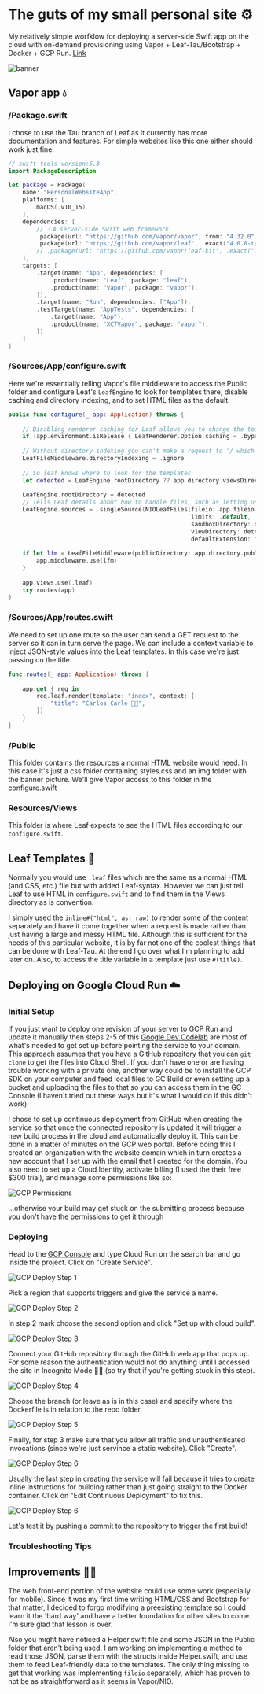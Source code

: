 The guts of my small personal site ⚙️
=======
My relatively simple worfklow for deploying a server-side Swift app on the cloud with on-demand provisioning using Vapor + Leaf-Tau/Bootstrap + Docker + GCP Run. [Link](carloscarle.com)

![banner](repository-sources/swift_cloud_banner.png)

## Vapor app 💧

### /Package.swift

I chose to use the Tau branch of Leaf as it currently has more documentation and features. For simple websites like this one either should work just fine.

```swift
// swift-tools-version:5.3
import PackageDescription

let package = Package(
    name: "PersonalWebsiteApp",
    platforms: [
       .macOS(.v10_15)
    ],
    dependencies: [
        // 💧 A server-side Swift web framework.
        .package(url: "https://github.com/vapor/vapor", from: "4.32.0"),
        .package(url: "https://github.com/vapor/leaf", .exact("4.0.0-tau.1")),
        // .package(url: "https://github.com/vapor/leaf-kit", .exact("1.0.0-tau.1.1")),
    ],
    targets: [
        .target(name: "App", dependencies: [
            .product(name: "Leaf", package: "leaf"),
            .product(name: "Vapor", package: "vapor"),
        ]),
        .target(name: "Run", dependencies: ["App"]),
        .testTarget(name: "AppTests", dependencies: [
            .target(name: "App"),
            .product(name: "XCTVapor", package: "vapor"),
        ])
    ]
)
```

### /Sources/App/configure.swift

Here we're essentially telling Vapor's file middleware to access the Public folder and configure Leaf's `LeafEngine` to look for templates there, disable caching and directory indexing, and to set HTML files as the default.

```swift
public func configure(_ app: Application) throws {
    
    // Disabling renderer caching for Leaf allows you to change the templates (HTML and CSS files in this case) without having to restart the server
    if !app.environment.isRelease { LeafRenderer.Option.caching = .bypass }
    
    // Without directory indexing you can't make a request to '/ which is what you want so you can access 'website.com'
    LeafFileMiddleware.directoryIndexing = .ignore
    
    // So leaf knows where to look for the templates
    let detected = LeafEngine.rootDirectory ?? app.directory.viewsDirectory
    
    LeafEngine.rootDirectory = detected
    // Tells Leaf details about how to handle files, such as letting us deal with normal HTML files rather than .leaf files that make it easier for syntax coloring
    LeafEngine.sources = .singleSource(NIOLeafFiles(fileio: app.fileio,
                                                    limits: .default,
                                                    sandboxDirectory: detected,
                                                    viewDirectory: detected,
                                                    defaultExtension: "html"))
    
    if let lfm = LeafFileMiddleware(publicDirectory: app.directory.publicDirectory) {
        app.middleware.use(lfm)
    }
    
    app.views.use(.leaf)
    try routes(app)
}
```

### /Sources/App/routes.swift

We need to set up one route so the user can send a GET request to the server so it can in turn serve the page. We can include a context variable to inject JSON-style values into the Leaf templates. In this case we're just passing on the title.

```swift
func routes(_ app: Application) throws {
    
    app.get { req in
        req.leaf.render(template: "index", context: [
            "title": "Carlos Carle 👨‍💻",
        ])
    }
}
```

### /Public

This folder contains the resources a normal HTML website would need. In this case it's just a css folder containing styles.css and an img folder with the banner picture. We'll give Vapor access to this folder in the configure.swift

### Resources/Views

This folder is where Leaf expects to see the HTML files according to our `configure.swift`.

## Leaf Templates 🍃

Normally you would use `.leaf` files which are the same as a normal HTML (and CSS, etc.) file but with added Leaf-syntax. However we can just tell Leaf to use HTML in `configure.swift` and to find them in the Views directory as is convention.

I simply used the `inline#("html", as: raw)` to render some of the content separately and have it come together when a request is made rather than just having a large and messy HTML file. Although this is sufficient for the needs of this particular website, it is by far not one of the coolest things that can be done with Leaf-Tau. At the end I go over what I'm planning to add later on. Also, to access the title variable in a template just use `#(title)`.

## Deploying on Google Cloud Run ☁️

### Initial Setup

If you just want to deploy one revision of your server to GCP Run and update it manually then steps 2-5 of this [Google Dev Codelab](https://codelabs.developers.google.com/codelabs/cloud-run-deploy/#0) are most of what's needed to get set up before pointing the service to your domain. This approach assumes that you have a GitHub repository that you can `git clone` to get the files into Cloud Shell. If you don't have one or are having trouble working with a private one, another way could be to install the GCP SDK on your computer and feed local files to GC Build or even setting up a bucket and uploading the files to that so you can access them in the GC Console (I haven't tried out these ways but it's what I would do if this didn't work).

I chose to set up continuous deployment from GitHub when creating the service so that once the connected repository is updated it will trigger a new build process in the cloud and automatically deploy it. This can be done in a matter of minutes on the GCP web portal. Before doing this I created an organization with the website domain which in turn creates a new account that I set up with the email that I created for the domain. You also need to set up a Cloud Identity, activate billing (I used the their free $300 trial), and manage some permissions like so:

![GCP Permissions](repository-sources/gcp_deploy_permissions.png)

...otherwise your build may get stuck on the submitting process because you don't have the permissions to get it through

### Deploying

Head to the [GCP Console](console.cloud.google.com) and type Cloud Run on the search bar and go inside the project. Click on "Create Service".

![GCP Deploy Step 1](repository-sources/gcp_deploy_step1.png)

Pick a region that supports triggers and give the service a name.

![GCP Deploy Step 2](repository-sources/gcp_deploy_step2.png)

In step 2 mark choose the second option and click "Set up with cloud build".

![GCP Deploy Step 3](repository-sources/gcp_deploy_step3.png) 

Connect your GitHub repository through the GitHub web app that pops up. For some reason the authentication would not do anything until I accessed the site in Incognito Mode 🤷‍♂️ (so try that if you're getting stuck in this step).

![GCP Deploy Step 4](repository-sources/gcp_deploy_step4.png)

Choose the branch (or leave as is in this case) and specify where the Dockerfile is in relation to the repo folder.

![GCP Deploy Step 5](repository-sources/gcp_deploy_step5.png)

Finally, for step 3 make sure that you allow all traffic and unauthenticated invocations (since we're just servince a static website). Click "Create".

![GCP Deploy Step 6](repository-sources/gcp_deploy_step6.png)

Usually the last step in creating the service will fail because it tries to create inline instructions for building rather than just going straight to the Docker container. Click on "Edit Continuous Deployment" to fix this. 

![GCP Deploy Step 6](repository-sources/gcp_deploy_step7.png)

Let's test it by pushing a commit to the repository to trigger the first build! 


### Troubleshooting Tips

## Improvements 👨‍💻

The web front-end portion of the website could use some work (especially for mobile). Since it was my first time writing HTML/CSS and Bootstrap for that matter, I decided to forgo modifying a preexisting template so I could learn it the 'hard way' and have a better foundation for other sites to come. I'm sure glad that lesson is over.

Also you might have noticed a Helper.swift file and some JSON in the Public folder that aren't being used. I am working on implementing a method to read those JSON, parse them with the structs inside Helper.swift, and use them to feed Leaf-friendly data to the templates. The only thing missing to get that working was implementing `fileio` separately, which has proven to not be as straightforward as it seems in Vapor/NIO.